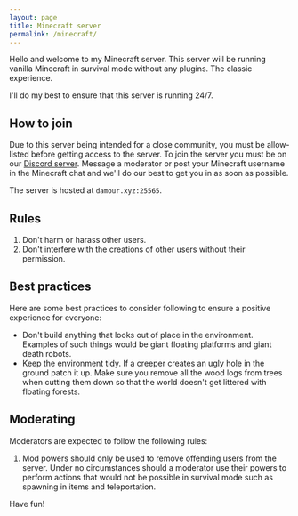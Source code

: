 ```yaml
---
layout: page
title: Minecraft server
permalink: /minecraft/
---
```


Hello and welcome to my Minecraft server. This server will be running
vanilla Minecraft in survival mode without any plugins. The classic experience.
 
I'll do my best to ensure that this server is running 24/7.
 
## How to join
Due to this server being intended for a close community, you must be
allow-listed before getting access to the server. To join the server you must be
on our [Discord server](https://discord.gg/aEkzE59). Message a moderator or
post your Minecraft username in the Minecraft chat and we'll do our best to get
you in as soon as possible.
 
The server is hosted at `damour.xyz:25565`.
 
## Rules
1. Don't harm or harass other users.
2. Don't interfere with the creations of other users without their permission.
 
## Best practices
Here are some best practices to consider following to ensure a positive
experience for everyone:
- Don't build anything that looks out of place in the environment. Examples
of such things would be giant floating platforms and giant death robots.
- Keep the environment tidy. If a creeper creates an ugly hole in the ground
patch it up. Make sure you remove all the wood logs from trees when cutting
them down so that the world doesn't get littered with floating forests.
 
## Moderating
Moderators are expected to follow the following rules:
1. Mod powers should only be used to remove offending users from the server.
Under no circumstances should a moderator use their powers to perform actions
that would not be possible in survival mode such as spawning in items and
teleportation.
 
Have fun!
